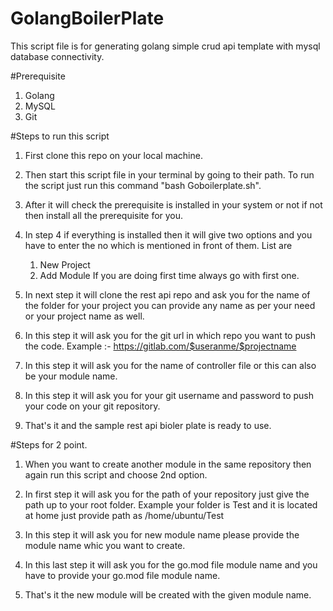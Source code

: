 # GolangBoilerPlate

This script file is for generating golang simple crud api template with mysql database connectivity.

#Prerequisite

1. Golang
2. MySQL
3. Git


#Steps to run this script

1. First clone this repo on your local machine.

2. Then start this script file in your terminal by going to their path. To run the script  just run this command "bash Goboilerplate.sh".

3. After it will check the prerequisite is installed in your system or not  if not then install all the prerequisite for you. 

4. In step 4 if everything is installed then it will give two options and you have to enter the no which is mentioned in front of them. List are 
    1. New Project 
    2. Add Module
    If you are doing first time always go with first one.
    
5. In next step it will clone the rest api repo and ask you for the name of the folder for your project you can provide any name as per your need or your project name as well.

6. In this step it will ask you for the git url in which repo you want to push the code. Example :- https://gitlab.com/$useranme/$projectname

7. In this step it will ask you for the name of controller file or this can also be your module name.

8. In this step it will ask you for your git username and password to push your code on your git repository.

9. That's it and the sample rest api bioler plate is ready to use.

#Steps for 2 point.

1. When you want to create another module in the same repository then again run this script and choose 2nd option.

2. In first step it will ask you for the path of your repository just give the path up to your root folder. Example your folder is Test and it is located at home just provide path as /home/ubuntu/Test

3. In this step it will ask you for new module name please provide the module name whic you want to create.

4. In this last step it will ask you for the go.mod file module name and you have to provide your go.mod file module name.

5. That's it the new module will be created with the given module name.
